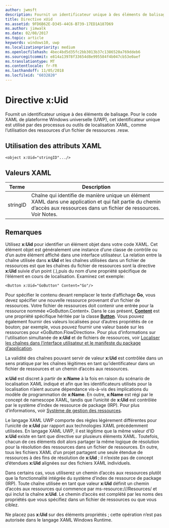 ```yaml
---
author: jwmsft
description: Fournit un identificateur unique à des éléments de balisage. Pour le code XAML de plateforme Windows universelle (UWP), cet identificateur unique est utilisé par des processus ou outils de localisation XAML, comme l’utilisation des ressources d’un fichier de ressources .resw.
title: Directive xUid
ms.assetid: 9FD6B62E-D345-44C6-B739-17ED1A187D69
ms.author: jimwalk
ms.date: 02/08/2017
ms.topic: article
keywords: windows10, uwp
ms.localizationpriority: medium
ms.openlocfilehash: 4bec4bd5d35fc2bb3013b37c1386520a769ddeb6
ms.sourcegitcommit: e814a13978f33654d8e995584f4b047cb53e0aef
ms.translationtype: MT
ms.contentlocale: fr-FR
ms.lasthandoff: 11/05/2018
ms.locfileid: "6032820"
---
```

# <a name="xuid-directive"></a>Directive x:Uid


Fournit un identificateur unique à des éléments de balisage. Pour le code XAML de plateforme Windows universelle (UWP), cet identificateur unique est utilisé par des processus ou outils de localisation XAML, comme l’utilisation des ressources d’un fichier de ressources .resw.

## <a name="xaml-attribute-usage"></a>Utilisation des attributs XAML

``` syntax
<object x:Uid="stringID".../>
```

## <a name="xaml-values"></a>Valeurs XAML

| Terme | Description |
|------|-------------|
| stringID | Chaîne qui identifie de manière unique un élément XAML dans une application et qui fait partie du chemin d’accès aux ressources dans un fichier de ressources. Voir Notes.| 

## <a name="remarks"></a>Remarques

Utilisez **x:Uid** pour identifier un élément objet dans votre code XAML. Cet élément objet est généralement une instance d’une classe de contrôle ou d’un autre élément affiché dans une interface utilisateur. La relation entre la chaîne utilisée dans **x:Uid** et les chaînes utilisées dans un fichier de ressources est que les chaînes du fichier de ressources sont la directive **x:Uid** suivie d’un point (.),puis du nom d’une propriété spécifique de l’élément en cours de localisation. Examinez cet exemple:

``` syntax
<Button x:Uid="GoButton" Content="Go"/>
```

Pour spécifier le contenu devant remplacer le texte d’affichage **Go**, vous devez spécifier une nouvelle ressource provenant d’un fichier de ressources. Votre fichier de ressources doit contenir une entrée pour la ressource nommée «GoButton.Content». Dans le cas présent, [**Content**](/uwp/api/windows.ui.xaml.controls.contentcontrol.content) est une propriété spécifique héritée par la classe [**Button**](/uwp/api/windows.ui.xaml.controls.button). Vous pouvez également fournir des valeurs localisées pour d’autres propriétés de ce bouton; par exemple, vous pouvez fournir une valeur basée sur les ressources pour «GoButton.FlowDirection». Pour plus d’informations sur l'utilisation simultanée de **x:Uid** et de fichiers de ressources, voir [Localiser les chaînes dans l’interface utilisateur et le manifeste du package d’application](../app-resources/localize-strings-ui-manifest.md).

La validité des chaînes pouvant servir de valeur **x:Uid** est contrôlée dans un sens pratique par les chaînes légitimes en tant qu’identificateur dans un fichier de ressources et un chemin d’accès aux ressources.

**x:Uid** est discret à partir de **x:Name** à la fois en raison du scénario de localisation XAML indiqué et afin que les identificateurs utilisés pour la localisation n’aient aucune dépendance vis-à-vis des implications du modèle de programmation de **x:Name**. En outre, **x:Name** est régi par le concept de namescope XAML, tandis que l’unicité de **x:Uid** est contrôlée par le système d’index de ressource de package (IRP). Pour plus d’informations, voir [Système de gestion des ressources](../app-resources/resource-management-system.md).

Le langage XAML UWP comporte des règles légèrement différentes pour l’unicité de **x:Uid** par rapport aux technologies XAML précédemment utilisées. En langage XAML UWP, il est légitime que la même valeur d’ID **x:Uid** existe en tant que directive sur plusieurs éléments XAML. Toutefois, chacun de ces éléments doit alors partager la même logique de résolution pour la résolution des ressources dans un fichier de ressources. En outre, tous les fichiers XAML d’un projet partagent une seule étendue de ressources à des fins de résolution de **x:Uid** ; il n’existe pas de concept d’étendues **x:Uid** alignées sur des fichiers XAML individuels.

Dans certains cas, vous utiliserez un chemin d’accès aux ressources plutôt que la fonctionnalité intégrée du système d’index de ressource de package (IRP). Toute chaîne utilisée en tant que valeur **x:Uid** définit un chemin d’accès aux ressources qui commence par ms-resource:///Resources/ et qui inclut la chaîne **x:Uid**. Le chemin d’accès est complété par les noms des propriétés que vous spécifiez dans un fichier de ressources ou que vous ciblez.

Ne placez pas **x:Uid** sur des éléments propriétés ; cette opération n’est pas autorisée dans le langage XAML Windows Runtime.

